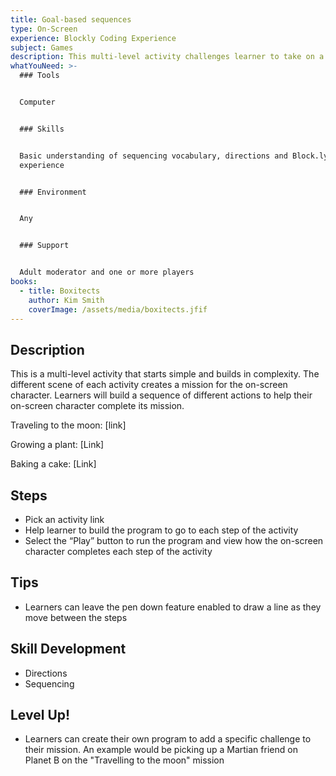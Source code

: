 ```yaml
---
title: Goal-based sequences
type: On-Screen
experience: Blockly Coding Experience
subject: Games
description: This multi-level activity challenges learner to take on a mission.
whatYouNeed: >-
  ### Tools


  Computer


  ### Skills


  Basic understanding of sequencing vocabulary, directions and Block.ly coding
  experience


  ### Environment


  Any


  ### Support


  Adult moderator and one or more players
books:
  - title: Boxitects
    author: Kim Smith
    coverImage: /assets/media/boxitects.jfif
---
```

## Description

This is a multi-level activity that starts simple and builds in complexity. The different scene of each activity creates a mission for the on-screen character. Learners will build a sequence of different actions to help their on-screen character complete its mission.

Traveling to the moon: \[link]

Growing a plant: \[Link]

Baking a cake: \[Link]

## Steps

* Pick an activity link
* Help learner to build the program to go to each step of the activity
* Select the “Play” button to run the program and view how the on-screen character completes each step of the activity

## Tips

* Learners can leave the pen down feature enabled to draw a line as they move between the steps

## Skill Development

* Directions
* Sequencing

## Level Up!

* Learners can create their own program to add a specific challenge to their mission. An example would be picking up a Martian friend on Planet B on the "Travelling to the moon" mission